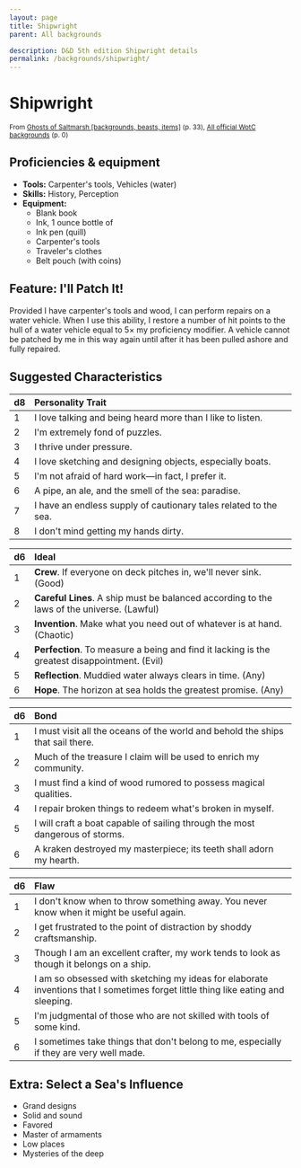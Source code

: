 ```yaml
---
layout: page
title: Shipwright
parent: All backgrounds

description: D&D 5th edition Shipwright details
permalink: /backgrounds/shipwright/
---
```

# Shipwright

<small>From <a target="_blank" href="https://dnd.wizards.com/products/tabletop-games/rpg-products/ghosts-saltmarsh">Ghosts of Saltmarsh [backgrounds, beasts, items]</a> (p. 33), <a target="_blank" href="https://flapkan.com/faq#What-is-the-source-All-official-WotC-backgrounds-and-how-does-it-work">All official WotC backgrounds</a> (p. 0)</small>


## Proficiencies & equipment

- **Tools:** Carpenter's tools, Vehicles (water)
- **Skills:** History, Perception
- **Equipment:** 
  - Blank book
  - Ink, 1 ounce bottle of
  - Ink pen (quill)
  - Carpenter's tools
  - Traveler's clothes
  - Belt pouch (with coins)

## Feature: I'll Patch It!


Provided I have carpenter's tools and wood, I can perform repairs on a water vehicle. When I use this ability, I restore a number of hit points to the hull of a water vehicle equal to 5× my proficiency modifier. A vehicle cannot be patched by me in this way again until after it has been pulled ashore and fully repaired.

## Suggested Characteristics


| d8 | Personality Trait |
|:----------------------------|:------------------|
| 1 | I love talking and being heard more than I like to listen. |
| 2 | I'm extremely fond of puzzles. |
| 3 | I thrive under pressure. |
| 4 | I love sketching and designing objects, especially boats. |
| 5 | I'm not afraid of hard work—in fact, I prefer it. |
| 6 | A pipe, an ale, and the smell of the sea: paradise. |
| 7 | I have an endless supply of cautionary tales related to the sea. |
| 8 | I don't mind getting my hands dirty. |

| d6 | Ideal |
|:----------------------------|:------|
| 1 | **Crew**. If everyone on deck pitches in, we'll never sink. (Good) |
| 2 | **Careful Lines**. A ship must be balanced according to the laws of the universe. (Lawful) |
| 3 | **Invention**. Make what you need out of whatever is at hand. (Chaotic) |
| 4 | **Perfection**. To measure a being and find it lacking is the greatest disappointment. (Evil) |
| 5 | **Reflection**. Muddied water always clears in time. (Any) |
| 6 | **Hope**. The horizon at sea holds the greatest promise. (Any) |

| d6 | Bond |
|:----------------------------|:------------------|
| 1 | I must visit all the oceans of the world and behold the ships that sail there. |
| 2 | Much of the treasure I claim will be used to enrich my community. |
| 3 | I must find a kind of wood rumored to possess magical qualities. |
| 4 | I repair broken things to redeem what's broken in myself. |
| 5 | I will craft a boat capable of sailing through the most dangerous of storms. |
| 6 | A kraken destroyed my masterpiece; its teeth shall adorn my hearth. |

| d6 | Flaw |
|:----------------------------|:------------------|
| 1 | I don't know when to throw something away. You never know when it might be useful again. |
| 2 | I get frustrated to the point of distraction by shoddy craftsmanship. |
| 3 | Though I am an excellent crafter, my work tends to look as though it belongs on a ship. |
| 4 | I am so obsessed with sketching my ideas for elaborate inventions that I sometimes forget little thing like eating and sleeping. |
| 5 | I'm judgmental of those who are not skilled with tools of some kind. |
| 6 | I sometimes take things that don't belong to me, especially if they are very well made. |

## Extra: Select a Sea's Influence


- Grand designs
- Solid and sound
- Favored
- Master of armaments
- Low places
- Mysteries of the deep